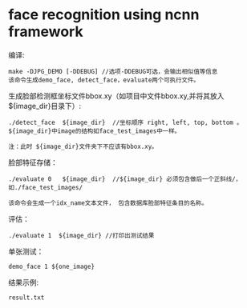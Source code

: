 # face recognition using ncnn framework

编译:
```
make -DJPG_DEMO [-DDEBUG] //选项-DDEBUG可选，会输出相似值等信息
该命令生成demo_face, detect_face，evaluate两个可执行文件。

```

生成脸部检测框坐标文件bbox.xy（如项目中文件bbox.xy,并将其放入${image_dir}目录下）:
```
./detect_face  ${image_dir}  //坐标顺序 right, left, top, bottom 。${image_dir}中image的结构如face_test_images中一样。

注：此时 ${image_dir}文件夹下不应该有bbox.xy。
```

脸部特征存储：
```
./evaluate 0   ${image_dir}  //${image_dir} 必须包含做后一个正斜线/，如./face_test_images/ 

该命令会生成一个idx_name文本文件， 包含数据库脸部特征条目的名称。
```
评估：
```
./evaluate 1  ${image_dir} //打印出测试结果
```

单张测试：
```
demo_face 1 ${one_image}

```

结果示例:
```
result.txt
```
